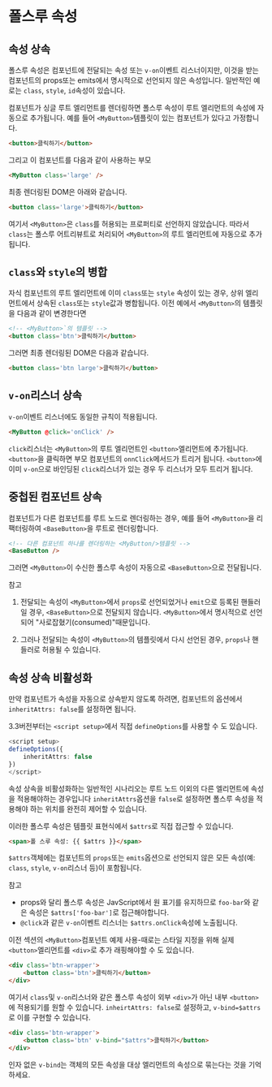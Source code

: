 # 폴스루 속성

## 속성 상속
폴스루 속성은 컴포넌트에 전달되는 속성 또는 `v-on`이벤트 리스너이지만, 이것을 받는 컴포넌트의 props또는 emits에서 명시적으로 선언되지 않은 속성입니다.
일반적인 예로는 `class`, `style`, `id`속성이 있습니다.

컴포넌트가 싱글 루트 엘리먼트를 렌더링하면 폴스루 속성이 루트 엘리먼트의 속성에 자동으로 추가됩니다.
예를 들어 `<MyButton>`템플릿이 있는 컴포넌트가 있다고 가정합니다.

```html
<button>클릭하기</button>
```

그리고 이 컴포넌트를 다음과 같이 사용하는 부모

```html
<MyButton class='large' />
```
최종 렌더링된 DOM은 아래와 같습니다.

```html
<button class='large'>클릭하기</button>
```
여기서 `<MyButton>`은 `class`를 허용되는 프로퍼티로 선언하지 않았습니다. 따라서 `class`는 폴스루 어트리뷰트로 처리되어 `<MyButton>`의 루트 엘리먼트에 자동으로 추가됩니다.

## `class`와 `style`의 병합
자식 컴포넌트의 루트 엘리먼트에 이미 `class`또는 `style` 속성이 있는 경우, 상위 엘리먼트에서 상속된 `class`또는 `style`값과 병합됩니다. 이전 예에서 `<MyButton>`의 템플릿을 다음과 같이 변경한다면

```html
<!-- <MyButton>`의 템플릿 -->
<button class='btn'>클릭하기</button>
```

그러면 최종 렌더링된 DOM은 다음과 같습니다.
```html
<button class='btn large'>클릭하기</button>
```

## `v-on`리스너 상속
`v-on`이벤트 리스너에도 동일한 규칙이 적용됩니다.
```html
<MyButton @click='onClick' />
```

`click`리스너는 `<MyButton>`의 루트 엘리먼트인 `<button>`엘리먼트에 추가됩니다. `<button>`을 클릭하면 부모 컴포넌트의 `onnClick`메서드가 트리거 됩니다. `<button>`에 이미 `v-on`으로 바인딩된 `click`리스너가 있는 경우 두 리스너가 모두 트리거 됩니다.

## 중첩된 컴포넌트 상속
컴포넌트가 다른 컴포넌트를 루트 노드로 렌더링하는 경우, 예를 들어 `<MyButton>`을 리팩터링하여 `<BaseButton>`을 루트로 렌더링합니다.

```html
<!-- 다른 컴포넌트 하나를 렌더링하는 <MyButton/>템플릿 -->
<BaseButton />
```
그러면 `<MyButton>`이 수신한 폴스루 속성이 자동으로 `<BaseButton>`으로 전달됩니다.

참고
1. 전달되는 속성이 `<MyButton>`에서 `props`로 선언되었거나 `emit`으로 등록된 핸들러일 경우, `<BaseButton>`으로 전달되지 않습니다. `<MyButton>`에서 명시적으로 선언되어 "사로잡혔기(consumed)"때문입니다.

2. 그러나 전달되는 속성이 `<MyButton>`의 템플릿에서 다시 선언된 경우, `props`나 핸들러로 허용될 수 있습니다.

## 속성 상속 비활성화
만약 컴포넌트가 속성을 자동으로 상속받지 않도록 하려면, 컴포넌트의 옵션에서 ```inheritAttrs: false```를 설정하면 됩니다.

3.3버전부터는 `<script setup>`에서 직접 `defineOptions`를 사용할 수 도 있습니다.

```typescript
<script setup>
defineOptions({
    inheritAttrs: false
})
</script>
```
속성 상속을 비활성화하는 일반적인 시나리오는 루트 노드 이외의 다른 엘리먼트에 속성을 적용해야하는 경우입니다 `inheritAttrs`옵션을 `false`로 설정하면 폴스루 속성을 적용해야 하는 위치를 완전히 제어할 수 있습니다.

이러한 폴스루 속성은 템플릿 표현식에서 `$attrs`로 직접 접근할 수 있습니다.
```html
<span>폴 스루 속성: {{ $attrs }}</span>
```
`$attrs`객체에는 컴포넌트의 `props`또는 `emits`옵션으로 선언되지 않은 모든 속성(예: `class`, `style`, `v-on`리스너 등)이 포함됩니다.

참고
- props와 달리 폴스루 속성은 JavScript에서 원 표기를 유지하므로 `foo-bar`와 같은 속성은 `$attrs['foo-bar']`로 접근해야합니다.
- `@click`과 같은 `v-on`이벤트 리스너는 `$attrs.onClick`속성에 노출됩니다.

이전 섹션의 `<MyButton>`컴포넌트 예제 사용-때로는 스타일 지정을 위해 실제 `<button>`엘리먼트를 `<div>`로 추가 래핑해야할 수 도 있습니다.

```html
<div class='btn-wrapper'>
    <button class='btn'>클릭하기</button>
</div>
```
여기서 `class`및 `v-on`리스너와 같은 폴스루 속성이 외부 `<div>`가 아닌 내부 `<button>`에 적용되기를 원할 수 있습니다. `inheirtAttrs: false`로 설정하고, `v-bind=$attrs`로 이를 구현할 수 있습니다.
```html
<div class='btn-wrapper'>
    <button class='btn' v-bind="$attrs">클릭하기</button>
</div>
```
인자 없은 `v-bind`는 객체의 모든 속성을 대상 엘리먼트의 속성으로 묶는다는 것을 기억하세요.